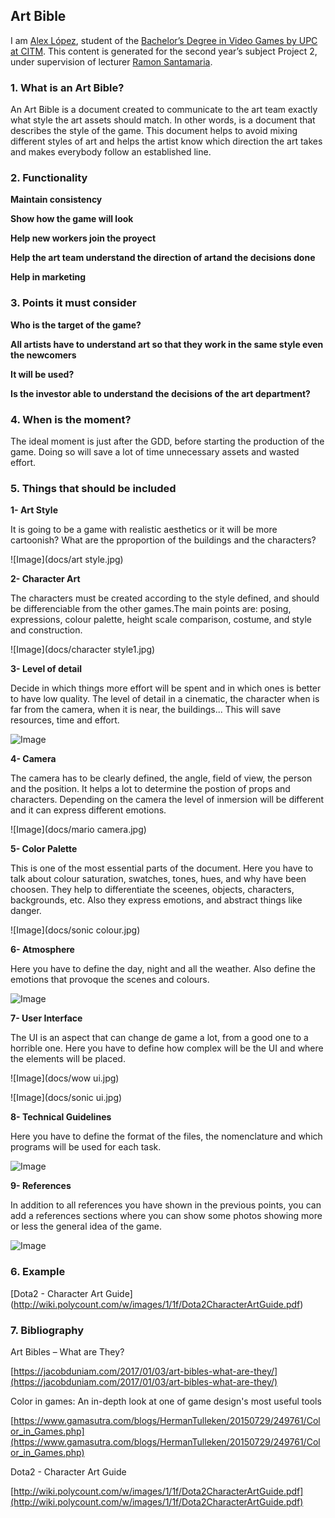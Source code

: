 ## Art Bible

I am [Alex López](https://github.com/AlexLA99), student of the [Bachelor’s Degree in Video Games by UPC at CITM](https://www.citm.upc.edu/ing/estudis/graus-videojocs/). This content is generated for the second year’s subject Project 2, under supervision of lecturer [Ramon Santamaria](https://github.com/raysan5).

### 1. What is an Art Bible?

An Art Bible is a document created to communicate to the art team exactly what style the art assets should match. In other words, is a document that describes the style of the game. This document helps to avoid mixing different styles of art and helps the artist know which direction the art takes and makes everybody follow an established line.

### 2. Functionality

**Maintain consistency**

**Show how the game will look**

**Help new workers join the proyect**

**Help the art team understand the direction of artand the decisions done**

**Help in marketing**

### 3. Points it must consider

**Who is the target of the game?**

**All artists have to understand art so that they work in the same style even the newcomers**

**It will be used?**

**Is the investor able to understand the decisions of the art department?**

### 4. When is the moment?

The ideal moment is just after the GDD, before starting the production of the game. Doing so will save a lot of time unnecessary assets and wasted effort.

### 5. Things that should be included

**1- Art Style**

It is going to be a game with realistic aesthetics or it will be more cartoonish? What are the pproportion of the buildings and the characters?

![Image](docs/art style.jpg)


**2- Character Art**

The characters must be created according to the style defined, and should be differenciable from the other games.The main points are: posing, expressions, colour palette, height scale comparison, costume, and style and construction.

![Image](docs/character style1.jpg)


**3- Level of detail**

Decide in which things more effort will be spent and in which ones is better to have low quality. The level of detail in a cinematic, the character when is far from the camera, when it is near, the buildings... This will save resources, time and effort.

![Image](docs/lod.jpg)


**4- Camera**

The camera has to be clearly defined, the angle, field of view, the person and the position. It helps a lot to determine the postion of props and characters. Depending on the camera the level of inmersion will be different and it can express different emotions.

![Image](docs/mario camera.jpg)


**5- Color Palette**

This is one of the most essential parts of the document. Here you  have to talk about colour saturation, swatches, tones, hues, and why have been choosen. They help to differentiate the sceenes, objects, characters, backgrounds, etc. Also they express emotions, and abstract things like danger.

![Image](docs/sonic colour.jpg)


**6- Atmosphere**

Here you have to define the day, night and all the weather. Also define the emotions that provoque the scenes and colours.

![Image](docs/moods2.jpg)



**7- User Interface**

The UI is an aspect that can change de game a lot, from a good one to a horrible one. Here you have to define how complex will be the UI and where the elements will be placed.

![Image](docs/wow ui.jpg)

![Image](docs/sonic ui.jpg)


**8- Technical Guidelines**

Here you have to define the format of the files, the nomenclature and which programs will be used for each task.

![Image](docs/tecguid.jpg)

**9- References**

In addition to all references you have shown in the previous points, you can add a references sections where you can show some photos showing more or less the general idea of the game.

![Image](docs/mood-board-elven.png)


### 6. Example

[Dota2 - Character Art Guide] (http://wiki.polycount.com/w/images/1/1f/Dota2CharacterArtGuide.pdf)

### 7. Bibliography

Art Bibles – What are They?

[https://jacobduniam.com/2017/01/03/art-bibles-what-are-they/](https://jacobduniam.com/2017/01/03/art-bibles-what-are-they/)

Color in games: An in-depth look at one of game design's most useful tools

[https://www.gamasutra.com/blogs/HermanTulleken/20150729/249761/Color_in_Games.php](https://www.gamasutra.com/blogs/HermanTulleken/20150729/249761/Color_in_Games.php)

Dota2 - Character Art Guide

[http://wiki.polycount.com/w/images/1/1f/Dota2CharacterArtGuide.pdf](http://wiki.polycount.com/w/images/1/1f/Dota2CharacterArtGuide.pdf)
